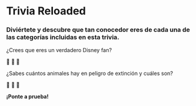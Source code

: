 # Trivia Reloaded


### Diviértete y descubre que tan conocedor eres de cada una de las categorías incluidas en esta trivia.

¿Crees que eres un verdadero Disney fan?

:tada: :movie_camera: :crown:

¿Sabes cuántos animales hay en peligro de extinción y cuáles son?

:bear: :panda_face: :whale2:

**¡Ponte a prueba!**
